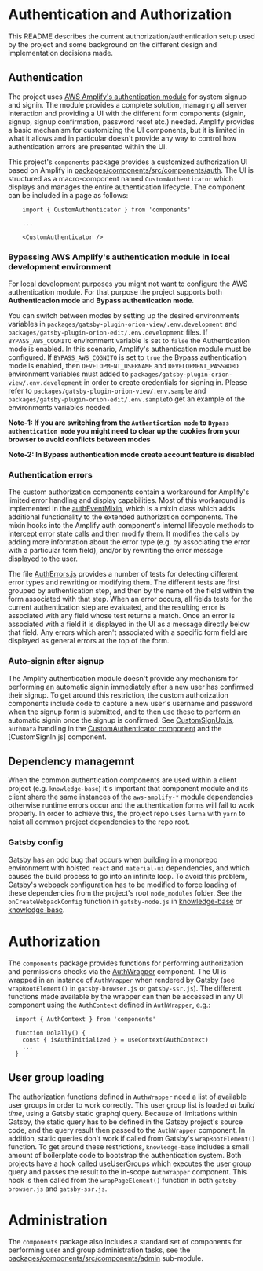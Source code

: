 # Authentication and Authorization

This README describes the current authorization/authentication setup used by the project and some background on the different design and implementation decisions made.

## Authentication

The project uses [AWS Amplify's authentication module](https://aws-amplify.github.io/docs/js/authentication) for system signup and signin. The module provides a complete solution, managing all server interaction and providing a UI with the different form components (signin, signup, signup confirmation, password reset etc.) needed. Amplify provides a basic mechanism for customizing the UI components, but it is limited in what it allows and in particular doesn't provide any way to control how authentication errors are presented within the UI.

This project's `components` package provides a customized authorization UI based on Amplify in [packages/components/src/components/auth](https://github.com/nearform/orion/tree/master/packages/components/src/components/auth). The UI is structured as a macro-component named `CustomAuthenticator` which displays and manages the entire authentication lifecycle. The component can be included in a page as follows:


```
    import { CustomAuthenticator } from 'components'

    ...

    <CustomAuthenticator />
```
### Bypassing AWS Amplify's authentication module in local development environment

For local development purposes you might not want to configure the AWS authentication module. For that purpose the project supports both **Authenticacion mode** and **Bypass authentication mode**.

You can switch between modes by setting up the desired environments variables in `packages/gatsby-plugin-orion-view/.env.development` and `packages/gatsby-plugin-orion-edit/.env.development` files.
If `BYPASS_AWS_COGNITO` environment variable is set to `false` the Authentication mode is enabled. In this scenario, Amplify's authentication module must be configured.
If `BYPASS_AWS_COGNITO` is set to `true` the Bypass authentication mode is enabled, then `DEVELOPMENT_USERNAME` and `DEVELOPMENT_PASSWORD` environment variables must added to `packages/gatsby-plugin-orion-view/.env.development` in order to create credentials for signing in.
Please refer to `packages/gatsby-plugin-orion-view/.env.sample` and `packages/gatsby-plugin-orion-edit/.env.sample`to get an example of the environments variables needed.

**Note-1: If you are switching from the `Authentication mode` to  `Bypass authentication mode` you might need to clear up the cookies from your browser to avoid conflicts between modes**

**Note-2: In Bypass authentication mode create account feature is disabled**

### Authentication errors

The custom authorization components contain a workaround for Amplify's limited error handling and display capabilities. Most of this workaround is implemented in the [authEventMixin](https://github.com/nearform/orion/blob/master/packages/components/src/components/auth/AuthEventMixin.js), which is a mixin class which adds additional functionality to the extended authorization components. The mixin hooks into the Amplify auth component's internal lifecycle methods to intercept error state calls and then modify them. It modifies the calls by adding more information about the error type (e.g. by associating the error with a particular form field), and/or by rewriting the error message displayed to the user.

The file [AuthErrors.js](https://github.com/nearform/orion/blob/master/packages/components/src/components/auth/AuthErrors.js) provides a number of tests for detecting different error types and rewriting or modifying them. The different tests are first grouped by authentication step, and then by the name of the field within the form associated with that step. When an error occurs, all fields tests for the current authentication step are evaluated, and the resulting error is associated with any field whose test returns a match. Once an error is associated with a field it is displayed in the UI as a message directly below that field. Any errors which aren't associated with a specific form field are displayed as general errors at the top of the form.

### Auto-signin after signup

The Amplify authentication module doesn't provide any mechanism for performing an automatic signin immediately after a new user has confirmed their signup. To get around this restriction, the custom authorization components include code to capture a new user's username and password when the signup form is submitted, and to then use these to perform an automatic signin once the signup is confirmed. See [CustomSignUp.js](https://github.com/nearform/orion/blob/master/packages/components/src/components/auth/CustomSignUp.js#L74), `authData` handling in the [CustomAuthenticator component](https://github.com/nearform/orion/blob/master/packages/components/src/components/auth/index.js#L18) and the [CustomSignIn.js] component.

## Dependency managemnt

When the common authentication components are used within a client project (e.g. `knowledge-base`) it's important that component module and its client share the same instances of the `aws-amplify-*` module dependencies otherwise runtime errors occur and the authentication forms will fail to work properly. In order to achieve this, the project repo uses `lerna` with `yarn` to hoist all common project dependencies to the repo root.

### Gatsby config

Gatsby has an odd bug that occurs when building in a monorepo environment with hoisted `react` and `material-ui` dependencies, and which causes the build process to go into an infinite loop. To avoid this problem, Gatsby's webpack configuration has to be modified to force loading of these dependencies from the project's root `node_modules` folder.
See the `onCreateWebpackConfig` function in `gatsby-node.js` in [knowledge-base](https://github.com/nearform/orion/blob/master/packages/knowledge-base/gatsby-node.js) or [knowledge-base](https://github.com/nearform/orion/blob/master/packages/knowledge-base/gatsby-node.js).

# Authorization

The `components` package provides functions for performing authorization and permissions checks via the [AuthWrapper](https://github.com/nearform/orion/blob/master/packages/components/src/components/AuthWrapper.js) component. The UI is wrapped in an instance of `AuthWrapper` when rendered by Gatsby (see `wrapRootElement()` in `gatsby-browser.js` or `gatsby-ssr.js`). The different functions made available by the wrapper can then be accessed in any UI component using the `AuthContext` defined in `AuthWrapper`, e.g.:

```
  import { AuthContext } from 'components'

  function Dolally() {
    const { isAuthInitialized } = useContext(AuthContext)
    ...
  }
```

## User group loading

The authorization functions defined in `AuthWrapper` need a list of available user groups in order to work correctly. This user group list is loaded _at build time_, using a Gatsby static graphql query. Because of limitations within Gatsby, the static query has to be defined in the Gatsby project's source code, and the query result then passed to the `AuthWrapper` component. In addition, static queries don't work if called from Gatsby's `wrapRootElement()` function. To get around these restrictions, `knowledge-base` includes a small amount of boilerplate code to bootstrap the authentication system. Both projects have a hook called [useUserGroups](https://github.com/nearform/orion/blob/master/packages/gatsby-plugin-orion-core/hooks/useUserGroups.js) which executes the user group query and passes the result to the in-scope `AuthWrapper` component. This hook is then called from the `wrapPageElement()` function in both `gatsby-browser.js` and `gatsby-ssr.js`.


# Administration

The `components` package also includes a standard set of components for performing user and group administration tasks, see the [packages/components/src/components/admin](https://github.com/nearform/orion/blob/master/packages/gatsby-plugin-orion-core/hooks/useUserGroups.js) sub-module.

